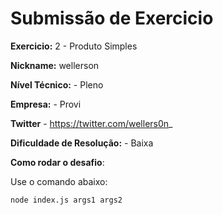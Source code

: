 # Submissão de Exercicio

**Exercicio:** 2 - Produto Simples

**Nickname:** wellerson

**Nível Técnico:** - Pleno

**Empresa:** - Provi

**Twitter** - https://twitter.com/wellers0n_

**Dificuldade de Resolução:** - Baixa

**Como rodar o desafio**:

Use o comando abaixo: 
```bash
node index.js args1 args2
```